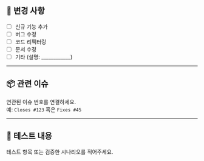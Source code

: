 ## 📄 변경 사항
- [ ] 신규 기능 추가
- [ ] 버그 수정
- [ ] 코드 리팩터링
- [ ] 문서 수정
- [ ] 기타 (설명: ____________)

---

## 📦 관련 이슈
연관된 이슈 번호를 연결하세요.  
예: `Closes #123` 혹은 `Fixes #45`

---

## 🧪 테스트 내용
테스트 항목 또는 검증한 시나리오를 적어주세요.
